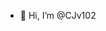 - 👋 Hi, I’m @CJv102

<!---
CJv102/CJv102 is a ✨ special ✨ repository because its `README.md` (this file) appears on your GitHub profile.
You can click the Preview link to take a look at your changes.
--->
